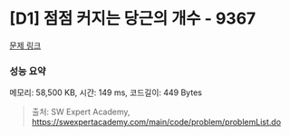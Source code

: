 # [D1] 점점 커지는 당근의 개수 - 9367 

[문제 링크](https://swexpertacademy.com/main/code/problem/problemDetail.do?contestProbId=AW_nY2m6OLADFARY) 

### 성능 요약

메모리: 58,500 KB, 시간: 149 ms, 코드길이: 449 Bytes



> 출처: SW Expert Academy, https://swexpertacademy.com/main/code/problem/problemList.do